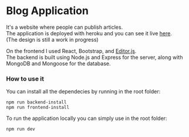 # Blog Application

It's a website where people can publish articles.         
The application is deployed with heroku and you can see it live [here](https://warm-fjord-18553.herokuapp.com/).     
(The design is still a work in progress)

On the frontend I used React, Bootstrap, and [Editor.js](https://editorjs.io/).            
The backend is built using Node.js and Express for the server, along with MongoDB and Mongoose for the database.

### How to use it
You can install all the dependecies by running in the root folder:

```
npm run backend-install
npm run frontend-install
```

To run the application locally you can simply use in the root folder:
```
npm run dev
``` 
